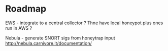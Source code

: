 Roadmap
=======

EWS - integrate to a central collector ?
Thne have local honeypot plus ones run in AWS ?

Nebula - generate SNORT sigs from honeytrap input 
http://nebula.carnivore.it/documentation/